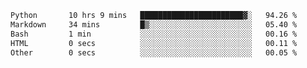 <!--START_SECTION:waka-->

```txt
Python       10 hrs 9 mins   ███████████████████████▓░   94.26 %
Markdown     34 mins         █▒░░░░░░░░░░░░░░░░░░░░░░░   05.40 %
Bash         1 min           ░░░░░░░░░░░░░░░░░░░░░░░░░   00.16 %
HTML         0 secs          ░░░░░░░░░░░░░░░░░░░░░░░░░   00.11 %
Other        0 secs          ░░░░░░░░░░░░░░░░░░░░░░░░░   00.05 %
```

<!--END_SECTION:waka--> 
 
